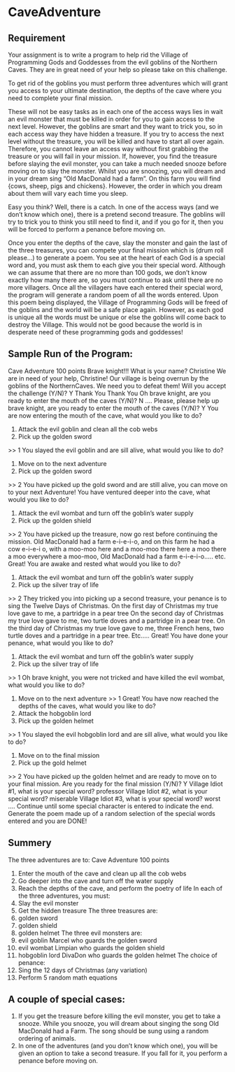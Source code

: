 # CaveAdventure

## Requirement
Your assignment is to write a program to help rid the Village of Programming Gods and Goddesses from the evil goblins of the Northern Caves. They are in great need of your help so please take on this challenge.

To get rid of the goblins you must perform three adventures which will grant you access to your ultimate destination, the depths of the cave where you need to complete your final mission.

These will not be easy tasks as in each one of the access ways lies in wait an evil monster that must be killed in order for you to gain access to the next level. However, the goblins are smart and they want to trick you, so in each access way they have hidden a treasure. If you try to access the next level without the treasure, you will be killed and have to start all over again. Therefore, you cannot leave an access way without first grabbing the treasure or you will fail in your mission. If, however, you find the treasure before slaying the evil monster, you can take a much needed snooze before moving on to slay the monster. Whilst you are snoozing, you will dream and in your dream sing “Old MacDonald had a farm”. On this farm you will find {cows, sheep, pigs and chickens}. However, the order in which you dream about them will vary each time you sleep.

Easy you think? Well, there is a catch. In one of the access ways (and we don’t know which one), there is a pretend second treasure. The goblins will try to trick you to think you still need to find it, and if you go for it, then you will be forced to perform a penance before moving on.

Once you enter the depths of the cave, slay the monster and gain the last of the three treasures, you can compete your final mission which is (drum roll please...) to generate a poem. You see at the heart of each God is a special word and, you must ask them to each give you their special word. Although we can assume that there are no more than 100 gods, we don’t know exactly how many there are, so you must continue to ask until there are no more villagers. Once all the villagers have each entered their special word, the program will generate a random poem of all the words entered. Upon this poem being displayed, the Village of Programming Gods will be
freed of the goblins and the world will be a safe place again. However, as each god is unique
all the words must be unique or else the goblins will come back to destroy the Village. This would not be good because the world is in desperate need of these programming gods and goddesses!

## Sample Run of the Program:
Cave Adventure 100 points
Brave knight!!! What is your name? Christine
We are in need of your help, Christine!
Our village is being overrun by the goblins of the NorthernCaves. We need you to defeat them!
Will you accept the challenge (Y/N)? Y
Thank You Thank You Oh brave knight, are you ready to enter the mouth of the caves (Y/N)? N .... Please, please help up brave knight, are you ready to enter the mouth of the caves (Y/N)? Y You are now entering the mouth of the cave, what would you like to do?
1) Attack the evil goblin and clean all the cob webs
2) Pick up the golden sword

\>> 1
You slayed the evil goblin and are sill alive, what would you like to do?
1) Move on to the next adventure
2) Pick up the golden sword

\>> 2
You have picked up the gold sword and are still alive, you can move on to your next Adventure! You have ventured deeper into the cave, what would you like to do?
1) Attack the evil wombat and turn off the goblin’s water supply
2) Pick up the golden shield

\>> 2
You have picked up the treasure, now go rest before continuing the mission.
Old MacDonald had a farm e-i-e-i-o, and on this farm he had a cow e-i-e-i o, with a moo-moo here and a moo-moo there here a moo there a moo everywhere a moo-moo, Old MacDonald had a farm e-i-e-i-o..... etc.
Great! You are awake and rested what would you like to do?
1) Attack the evil wombat and turn off the goblin’s water supply
2) Pick up the silver tray of life

\>> 2
They tricked you into picking up a second treasure, your penance is to sing the Twelve Days of Christmas.
On the first day of Christmas my true love gave to me, a partridge in a pear tree
On the second day of Christmas my true love gave to me, two turtle doves and a partridge in a pear tree.
On the third day of Christmas my true love gave to me, three French hens, two turtle doves and a partridge in a pear tree. Etc.....
Great! You have done your penance, what would you like to do?
1) Attack the evil wombat and turn off the goblin’s water supply
2) Pick up the silver tray of life

\>> 1
Oh brave knight, you were not tricked and have killed the evil wombat, what would you like to do?
1) Move on to the next adventure >> 1
Great! You have now reached the depths of the caves, what would you like to do?
1) Attack the hobgoblin lord
2) Pick up the golden helmet

\>> 1
You slayed the evil hobgoblin lord and are sill alive, what would you like to do?
1) Move on to the final mission
2) Pick up the gold helmet

\>> 2
You have picked up the golden helmet and are ready to move on to your final mission. Are you ready for the final mission (Y/N)? Y
Village Idiot #1, what is your special word? professor
Village Idiot #2, what is your special word? miserable
Village Idiot #3, what is your special word? worst .... Continue until some special character is entered to indicate the end.
Generate the poem made up of a random selection of the special words entered and you are DONE!

## Summery
The three adventures are to:
Cave Adventure 100 points
1) Enter the mouth of the cave and clean up all the cob webs
2) Go deeper into the cave and turn off the water supply
3) Reach the depths of the cave, and perform the poetry of life
In each of the three adventures, you must:
1) Slay the evil monster
2) Get the hidden treasure
The three treasures are:
1) golden sword
2) golden shield
3) golden helmet
The three evil monsters are:
1) evil goblin Marcel who guards the golden sword
2) evil wombat Limpian who guards the golden shield
3) hobgoblin lord DivaDon who guards the golden helmet
The choice of penance:
1) Sing the 12 days of Christmas (any variation)
2) Perform 5 random math equations
## A couple of special cases:
1) If you get the treasure before killing the evil monster, you get to take a snooze. While you snooze, you will dream about singing the song Old MacDonald had a Farm. The song should be sung using a random ordering of animals.
2) In one of the adventures (and you don’t know which one), you will be given an option to take a second treasure. If you fall for it, you perform a penance before moving on.
